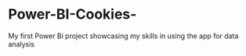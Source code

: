 # Power-BI-Cookies-
My first Power Bi project showcasing my skills in using the app for data analysis
